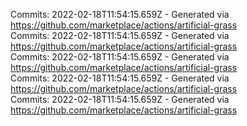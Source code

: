 Commits: 2022-02-18T11:54:15.659Z - Generated via https://github.com/marketplace/actions/artificial-grass
<br>
Commits: 2022-02-18T11:54:15.659Z - Generated via https://github.com/marketplace/actions/artificial-grass
<br>
Commits: 2022-02-18T11:54:15.659Z - Generated via https://github.com/marketplace/actions/artificial-grass
<br>
Commits: 2022-02-18T11:54:15.659Z - Generated via https://github.com/marketplace/actions/artificial-grass
<br>
Commits: 2022-02-18T11:54:15.659Z - Generated via https://github.com/marketplace/actions/artificial-grass
<br>
